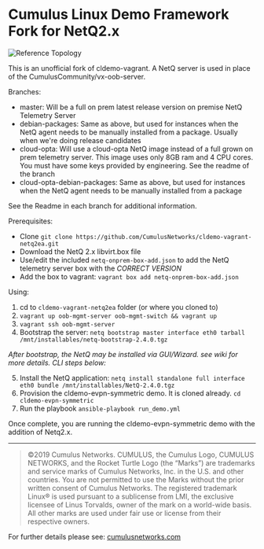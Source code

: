 # Cumulus Linux Demo Framework Fork for NetQ2.x 
![Reference Topology](./documentation/cldemo_topology.png "Reference Topology")

This is an unofficial fork of cldemo-vagrant. A NetQ server is used in place of the CumulusCommunity/vx-oob-server.

Branches:  
* master: Will be a full on prem latest release version on premise NetQ Telemetry Server   
* debian-packages: Same as above, but used for instances when the NetQ agent needs to be manually installed from a package. Usually when we're doing release candidates  
* cloud-opta: Will use a cloud-opta NetQ image instead of a full grown on prem telemetry server. This image uses only 8GB ram and 4 CPU cores. You must have some keys provided by engineering. See the readme of the branch  
* cloud-opta-debian-packages: Same as above, but used for instances when the NetQ agent needs to be manually installed from a package  

See the Readme in each branch for additional information.

Prerequisites:
* Clone `git clone https://github.com/CumulusNetworks/cldemo-vagrant-netq2ea.git`
* Download the NetQ 2.x libvirt.box file
* Use/edit the included `netq-onprem-box-add.json` to add the NetQ telemetry server box with the *CORRECT VERSION*
* Add the box to vagrant: `vagrant box add netq-onprem-box-add.json`

Using:
1) cd to `cldemo-vagrant-netq2ea` folder (or where you cloned to) 
2) `vagrant up oob-mgmt-server oob-mgmt-switch && vagrant up`
3) `vagrant ssh oob-mgmt-server`
4) Bootstrap the server: `netq bootstrap master interface eth0 tarball /mnt/installables/netq-bootstrap-2.4.0.tgz`

*After bootstrap, the NetQ may be installed via GUI/Wizard. see wiki for more details. CLI steps below:*

5) Install the NetQ application: `netq install standalone full interface eth0 bundle /mnt/installables/NetQ-2.4.0.tgz`
6) Provision the cldemo-evpn-symmetric demo. It is cloned already. `cd cldemo-evpn-symmetric`
7) Run the playbook `ansible-playbook run_demo.yml`

Once complete, you are running the cldemo-evpn-symmetric demo with the addition of Netq2.x.

---

>©2019 Cumulus Networks. CUMULUS, the Cumulus Logo, CUMULUS NETWORKS, and the Rocket Turtle Logo 
(the “Marks”) are trademarks and service marks of Cumulus Networks, Inc. in the U.S. and other 
countries. You are not permitted to use the Marks without the prior written consent of Cumulus 
Networks. The registered trademark Linux® is used pursuant to a sublicense from LMI, the exclusive 
licensee of Linus Torvalds, owner of the mark on a world-wide basis. All other marks are used under 
fair use or license from their respective owners.

For further details please see: [cumulusnetworks.com](http://www.cumulusnetworks.com)
